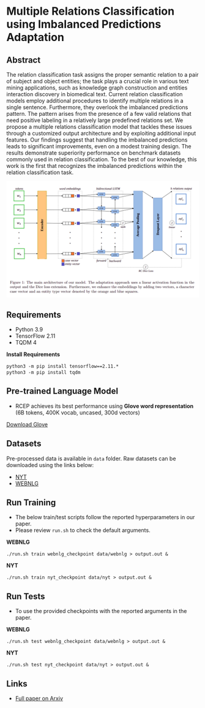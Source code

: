 # Multiple Relations Classification using Imbalanced Predictions Adaptation

## Abstract 
The relation classification task assigns the proper semantic relation to a pair of subject and object entities; the task plays a crucial role in various text mining applications, such as knowledge graph construction and entities interaction discovery in biomedical text. Current relation classification models employ additional procedures to identify multiple relations in a single sentence. Furthermore, they overlook the imbalanced predictions pattern. The pattern arises from the presence of a few valid relations that need positive labeling in a relatively large predefined relations set. We propose a multiple relations classification model that tackles these issues through a customized output architecture and by exploiting additional input features. Our findings suggest that handling the imbalanced predictions leads to significant improvements, even on a modest training design. The results demonstrate superiority performance on benchmark datasets commonly used in relation classification. To the best of our knowledge, this work is the first that recognizes the imbalanced predictions within the relation classification task.

![Model architecture](MRCA_model.png)

## Requirements
- Python 3.9
- TensorFlow 2.11
- TQDM 4

**Install Requirements**
```
python3 -m pip install tensorflow==2.11.*
python3 -m pip install tqdm
```

## Pre-trained Language Model
* RCEP achieves its best performance using **Glove word representation** (6B tokens, 400K vocab, uncased, 300d vectors)

[Download Glove](https://nlp.stanford.edu/projects/glove/)

## Datasets
Pre-processed data is available in `data` folder. Raw datasets can be downloaded using the links below:
- [NYT](https://github.com/xiangrongzeng/copy_re)
- [WEBNLG](https://github.com/yubowen-ph/JointER/tree/master/dataset/WebNLG/data)

## Run Training
* The below train/test scripts follow the reported hyperparameters in our paper.
* Please review `run.sh` to check the default arguments.

**WEBNLG**
```
./run.sh train webnlg_checkpoint data/webnlg > output.out &
```
**NYT**
```
./run.sh train nyt_checkpoint data/nyt > output.out &
```

## Run Tests
* To use the provided checkpoints with the reported arguments in the paper.

**WEBNLG**
```
./run.sh test webnlg_checkpoint data/webnlg > output.out &
```
**NYT**
```
./run.sh test nyt_checkpoint data/nyt > output.out &
```

## Links

- [Full paper on Arxiv](https://arxiv.org/abs/2309.13718)
